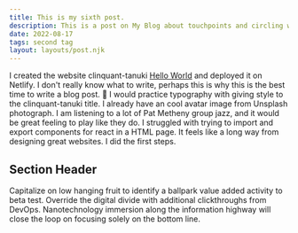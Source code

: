 ```yaml
---
title: This is my sixth post.
description: This is a post on My Blog about touchpoints and circling wagons.
date: 2022-08-17
tags: second tag
layout: layouts/post.njk
---
```

I created the website clinquant-tanuki [Hello World](https://clinquant-tanuki-f50033.netlify.app/) and deployed it on Netlify. I don't really know what to write, perhaps this is why this is the best time to write a blog post. 🦀 I would practice typography with giving style to the clinquant-tanuki title. I already have an cool avatar image from Unsplash photograph. I am listening to a lot of Pat Metheny group jazz, and it would be great feeling to play like they do. I struggled with trying to import and export components for react in a HTML page. It feels like a long way from designing great websites. I did the first steps. 

## Section Header

Capitalize on low hanging fruit to identify a ballpark value added activity to beta test. Override the digital divide with additional clickthroughs from DevOps. Nanotechnology immersion along the information highway will close the loop on focusing solely on the bottom line.

